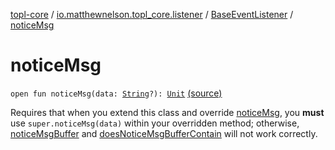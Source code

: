 [topl-core](../../index.md) / [io.matthewnelson.topl_core.listener](../index.md) / [BaseEventListener](index.md) / [noticeMsg](./notice-msg.md)

# noticeMsg

`open fun noticeMsg(data: `[`String`](https://kotlinlang.org/api/latest/jvm/stdlib/kotlin/-string/index.html)`?): `[`Unit`](https://kotlinlang.org/api/latest/jvm/stdlib/kotlin/-unit/index.html) [(source)](https://github.com/05nelsonm/TorOnionProxyLibrary-Android/blob/master/topl-core/src/main/java/io/matthewnelson/topl_core/listener/BaseEventListener.kt#L88)

Requires that when you extend this class and override [noticeMsg](./notice-msg.md), you **must**
use `super.noticeMsg(data)` within your overridden method; otherwise, [noticeMsgBuffer](#) and [doesNoticeMsgBufferContain](#) will not work correctly.

